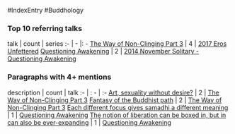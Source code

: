#IndexEntry #Buddhology

### Top 10 referring talks
talk | count | series
:- | - |: -
<a data-href="The Way of Non-Clinging Part 3" href="The+Way+of+Non-Clinging+Part+3" class="internal-link" target="_blank" rel="noopener">The Way of Non-Clinging Part 3</a> | 4 | <a data-href="2017 Eros Unfettered" href="2017+Eros+Unfettered" class="internal-link" target="_blank" rel="noopener">2017 Eros Unfettered</a>
<a data-href="Questioning Awakening" href="Questioning+Awakening" class="internal-link" target="_blank" rel="noopener">Questioning Awakening</a> | 2 | <a data-href="2014 November Solitary - Questioning Awakening" href="2014+November+Solitary+-+Questioning+Awakening" class="internal-link" target="_blank" rel="noopener">2014 November Solitary - Questioning Awakening</a>

### Paragraphs with 4+ mentions
description | count | talk
:- | : - | :-
<a aria-label-position="top" aria-label="The Way of Non-Clinging Part 3" data-href="The Way of Non-Clinging Part 3#Art sexuality without desire\" href="The+Way+of+Non-Clinging+Part+3#Art+sexuality+without+desire%5C" class="internal-link" target="_blank" rel="noopener">Art, sexuality without desire?</a> | 2 | <a data-href="The Way of Non-Clinging Part 3" href="The+Way+of+Non-Clinging+Part+3" class="internal-link" target="_blank" rel="noopener">The Way of Non-Clinging Part 3</a>
<a aria-label-position="top" aria-label="The Way of Non-Clinging Part 3" data-href="The Way of Non-Clinging Part 3#Fantasy of the Buddhist path\" href="The+Way+of+Non-Clinging+Part+3#Fantasy+of+the+Buddhist+path%5C" class="internal-link" target="_blank" rel="noopener">Fantasy of the Buddhist path</a> | 2 | <a data-href="The Way of Non-Clinging Part 3" href="The+Way+of+Non-Clinging+Part+3" class="internal-link" target="_blank" rel="noopener">The Way of Non-Clinging Part 3</a>
<a aria-label-position="top" aria-label="Questioning Awakening" data-href="Questioning Awakening#Each different focus gives samadhi a different meaning\" href="Questioning+Awakening#Each+different+focus+gives+samadhi+a+different+meaning%5C" class="internal-link" target="_blank" rel="noopener">Each different focus gives samadhi a different meaning</a> | 1 | <a data-href="Questioning Awakening" href="Questioning+Awakening" class="internal-link" target="_blank" rel="noopener">Questioning Awakening</a>
<a aria-label-position="top" aria-label="Questioning Awakening" data-href="Questioning Awakening#The notion of liberation can be boxed in but in can also be ever-expanding\" href="Questioning+Awakening#The+notion+of+liberation+can+be+boxed+in+but+in+can+also+be+ever-expanding%5C" class="internal-link" target="_blank" rel="noopener">The notion of liberation can be boxed in, but in can also be ever-expanding</a> | 1 | <a data-href="Questioning Awakening" href="Questioning+Awakening" class="internal-link" target="_blank" rel="noopener">Questioning Awakening</a>

